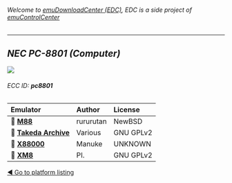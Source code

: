 ###### Welcome to [emuDownloadCenter (EDC)](https://github.com/PhoenixInteractiveNL/emuDownloadCenter/wiki/), EDC is a side project of [emuControlCenter](https://github.com/PhoenixInteractiveNL/emuControlCenter/wiki/)
***
## _NEC PC-8801 (Computer)_
![](https://raw.githubusercontent.com/wiki/PhoenixInteractiveNL/emuDownloadCenter/images_platform/ecc_pc8801_teaser.png)
###### ECC ID: **pc8801**

| Emulator   | Author      | License     |
|:-----------|:------------|:------------|
| :file_folder: [**M88**](https://github.com/PhoenixInteractiveNL/emuDownloadCenter/wiki/Emulator-m88#menu) | rururutan | NewBSD |
| :file_folder: [**Takeda Archive**](https://github.com/PhoenixInteractiveNL/emuDownloadCenter/wiki/Emulator-takeda#menu) | Various | GNU GPLv2 |
| :file_folder: [**X88000**](https://github.com/PhoenixInteractiveNL/emuDownloadCenter/wiki/Emulator-x88000#menu) | Manuke | UNKNOWN |
| :file_folder: [**XM8**](https://github.com/PhoenixInteractiveNL/emuDownloadCenter/wiki/Emulator-xm8#menu) | PI. | GNU GPLv2 |

[:arrow_backward: Go to platform listing](https://github.com/PhoenixInteractiveNL/emuDownloadCenter/wiki/EDC-Platform-List)
